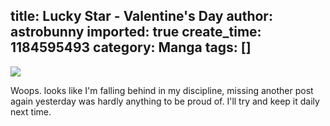 title: Lucky Star - Valentine's Day
author: astrobunny
imported: true
create_time: 1184595493
category: Manga
tags: []
---
 [![](wp-images/old/albums/comix/LuckyStar8-1.jpg)](/images/wp-images/old/albums/comix/LuckyStar8-1.jpg)  
  
Woops. looks like I'm falling behind in my discipline, missing another post again yesterday was hardly anything to be proud of. I'll try and keep it daily next time.